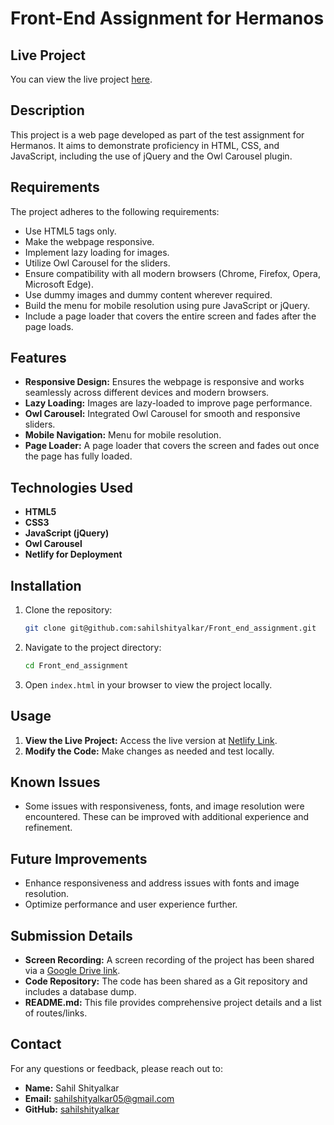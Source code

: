 # Front-End Assignment for Hermanos

## Live Project

You can view the live project [here](https://sahilshityalkarhermanosassignment.netlify.app/).

## Description

This project is a web page developed as part of the test assignment for Hermanos. It aims to demonstrate proficiency in HTML, CSS, and JavaScript, including the use of jQuery and the Owl Carousel plugin.

## Requirements

The project adheres to the following requirements:
- Use HTML5 tags only.
- Make the webpage responsive.
- Implement lazy loading for images.
- Utilize Owl Carousel for the sliders.
- Ensure compatibility with all modern browsers (Chrome, Firefox, Opera, Microsoft Edge).
- Use dummy images and dummy content wherever required.
- Build the menu for mobile resolution using pure JavaScript or jQuery.
- Include a page loader that covers the entire screen and fades after the page loads.

## Features

- **Responsive Design:** Ensures the webpage is responsive and works seamlessly across different devices and modern browsers.
- **Lazy Loading:** Images are lazy-loaded to improve page performance.
- **Owl Carousel:** Integrated Owl Carousel for smooth and responsive sliders.
- **Mobile Navigation:** Menu for mobile resolution.
- **Page Loader:** A page loader that covers the screen and fades out once the page has fully loaded.

## Technologies Used

- **HTML5**
- **CSS3**
- **JavaScript (jQuery)**
- **Owl Carousel**
- **Netlify for Deployment**

## Installation

1. Clone the repository:
    ```bash
    git clone git@github.com:sahilshityalkar/Front_end_assignment.git
    ```
2. Navigate to the project directory:
    ```bash
    cd Front_end_assignment
    ```
3. Open `index.html` in your browser to view the project locally.

## Usage

1. **View the Live Project:** Access the live version at [Netlify Link](https://sahilshityalkarhermanosassignment.netlify.app/).
2. **Modify the Code:** Make changes as needed and test locally.

## Known Issues

- Some issues with responsiveness, fonts, and image resolution were encountered. These can be improved with additional experience and refinement.

## Future Improvements

- Enhance responsiveness and address issues with fonts and image resolution.
- Optimize performance and user experience further.

## Submission Details

- **Screen Recording:** A screen recording of the project has been shared via a [Google Drive link](https://drive.google.com/file/d/1OLqtQAqI_rXt0ZRzjYt5bmyUj_oXrm7W/view?usp=drive_link).
- **Code Repository:** The code has been shared as a Git repository and includes a database dump.
- **README.md:** This file provides comprehensive project details and a list of routes/links.

## Contact

For any questions or feedback, please reach out to:

- **Name:** Sahil Shityalkar
- **Email:** sahilshityalkar05@gmail.com
- **GitHub:** [sahilshityalkar](https://github.com/sahilshityalkar)
